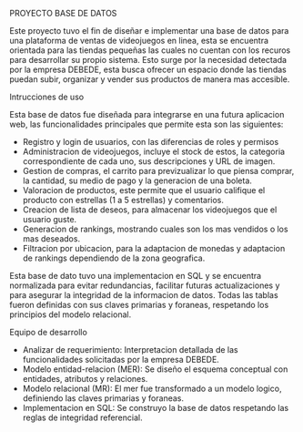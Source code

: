 PROYECTO BASE DE DATOS

Este proyecto tuvo el fin de diseñar e implementar una base de datos para una plataforma de ventas de videojuegos en linea, esta se encuentra orientada para las tiendas pequeñas las cuales no cuentan con los recuros para desarrollar su propio sistema. Esto surge por la necesidad detectada por la empresa DEBEDE, esta busca ofrecer un espacio donde las tiendas puedan subir, organizar y vender sus productos de manera mas accesible.

Intrucciones de uso

Esta base de datos fue diseñada para integrarse en una futura aplicacion web, las funcionalidades principales que permite esta son las siguientes:
  - Registro y login de usuarios, con las diferencias de roles y permisos
  - Administracion de videojuegos, incluye el stock de estos, la categoria correspondiente de cada uno, sus descripciones y URL de imagen.
  - Gestion de compras, el carrito para previzualizar lo que piensa comprar, la cantidad, su medio de pago y la generacion de una boleta.
  - Valoracion de productos, este permite que el usuario califique el producto con estrellas (1 a 5 estrellas) y comentarios.
  - Creacion de lista de deseos, para almacenar los videojuegos que el usuario guste.
  - Generacion de rankings, mostrando cuales son los mas vendidos o los mas deseados.
  - Filtracion por ubicacion, para la adaptacion de monedas y  adaptacion de rankings dependiendo de la zona geografica.

Esta base de dato tuvo una implementacion en SQL y se encuentra normalizada para evitar redundancias, facilitar futuras actualizaciones y para asegurar la integridad de la informacion de datos. Todas las tablas fueron definidas con sus claves primarias y foraneas, respetando los principios del modelo relacional.

Equipo de desarrollo

  - Analizar de requerimiento: Interpretacion detallada de las funcionalidades solicitadas por la empresa DEBEDE.
  - Modelo entidad-relacion (MER): Se diseño el esquema conceptual con entidades, atributos y relaciones.
  - Modelo relacional (MR): El mer fue transformado a un modelo logico, definiendo las claves primarias y foraneas.
  - Implementacion en SQL: Se construyo la base de datos respetando las reglas de integridad referencial.
    
